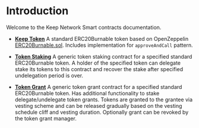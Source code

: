 # Introduction

Welcome to the Keep Network Smart contracts documentation.

- **[Keep Token](./docs/KeepToken/)** A standard ERC20Burnable token based on OpenZeppelin [ERC20Burnable.sol](https://github.com/OpenZeppelin/openzeppelin-contracts/blob/master/contracts/token/ERC20/ERC20Burnable.sol). Includes implementation for `approveAndCall` pattern.

- **[Token Staking](./docs/TokenStaking/)** A generic token staking contract for a specified standard ERC20Burnable token. A holder of the specified token can delegate stake its tokens to this contract and recover the stake after specified undelegation period is over.

- **[Token Grant](./docs/TokenGrant/)** A generic token grant contract for a specified standard ERC20Burnable token. Has additional functionality to stake delegate/undelegate token grants. Tokens are granted to the grantee via vesting scheme and can be released gradually based on the vesting schedule cliff and vesting duration. Optionally grant can be revoked by the token grant manager.
